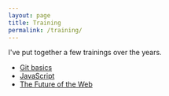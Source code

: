 ```yaml
---
layout: page
title: Training
permalink: /training/
---
```


I've put together a few trainings over the years.

* [Git basics](https://docs.google.com/presentation/d/1XW3vkiFaHgD0q5CElGI1Tm_4OsrR3Fz08d327ZJGC6s/edit?usp=sharing)
* [JavaScript](https://docs.google.com/presentation/d/1UJI86XO1mhirNzfferJmszWG32b0nE1OgQw3g5dA7gs/edit?usp=sharing)
* [The Future of the Web](https://docs.google.com/presentation/d/1nICnEH5NN4Q59tMO1DHl5_JI0kN9KjRtO99ct5GIr8k/edit?usp=sharing)
